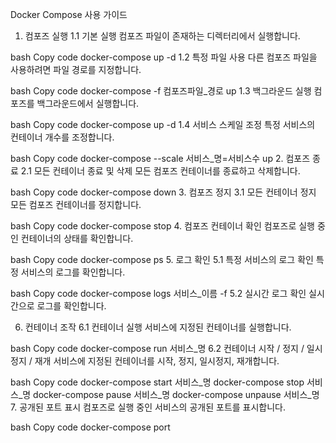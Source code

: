 
Docker Compose 사용 가이드
1. 컴포즈 실행
1.1 기본 실행
컴포즈 파일이 존재하는 디렉터리에서 실행합니다.

bash
Copy code
docker-compose up -d
1.2 특정 파일 사용
다른 컴포즈 파일을 사용하려면 파일 경로를 지정합니다.

bash
Copy code
docker-compose -f 컴포즈파일_경로 up
1.3 백그라운드 실행
컴포즈를 백그라운드에서 실행합니다.

bash
Copy code
docker-compose up -d
1.4 서비스 스케일 조정
특정 서비스의 컨테이너 개수를 조정합니다.

bash
Copy code
docker-compose --scale 서비스_명=서비스수 up
2. 컴포즈 종료
2.1 모든 컨테이너 종료 및 삭제
모든 컴포즈 컨테이너를 종료하고 삭제합니다.

bash
Copy code
docker-compose down
3. 컴포즈 정지
3.1 모든 컨테이너 정지
모든 컴포즈 컨테이너를 정지합니다.

bash
Copy code
docker-compose stop
4. 컴포즈 컨테이너 확인
컴포즈로 실행 중인 컨테이너의 상태를 확인합니다.

bash
Copy code
docker-compose ps
5. 로그 확인
5.1 특정 서비스의 로그 확인
특정 서비스의 로그를 확인합니다.

bash
Copy code
docker-compose logs 서비스_이름 -f
5.2 실시간 로그 확인
실시간으로 로그를 확인합니다.

6. 컨테이너 조작
6.1 컨테이너 실행
서비스에 지정된 컨테이너를 실행합니다.

bash
Copy code
docker-compose run 서비스_명
6.2 컨테이너 시작 / 정지 / 일시정지 / 재개
서비스에 지정된 컨테이너를 시작, 정지, 일시정지, 재개합니다.

bash
Copy code
docker-compose start 서비스_명
docker-compose stop 서비스_명
docker-compose pause 서비스_명
docker-compose unpause 서비스_명
7. 공개된 포트 표시
컴포즈로 실행 중인 서비스의 공개된 포트를 표시합니다.

bash
Copy code
docker-compose port
